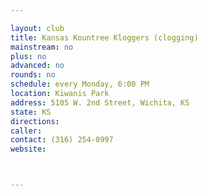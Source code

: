 ```yaml
---

layout: club
title: Kansas Kountree Kloggers (clogging)
mainstream: no
plus: no
advanced: no
rounds: no
schedule: every Monday, 6:00 PM
location: Kiwanis Park
address: 5105 W. 2nd Street, Wichita, KS
state: KS
directions: 
caller: 
contact: (316) 254-0997
website: 



---
```


